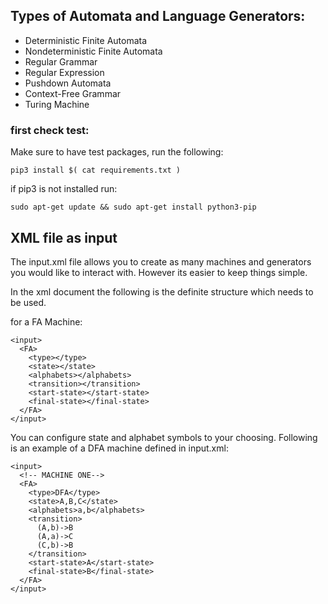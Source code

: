 

Types of Automata and Language Generators:
-------------------------------
+ Deterministic Finite Automata
+ Nondeterministic Finite Automata
+ Regular Grammar
+ Regular Expression
+ Pushdown Automata
+ Context-Free Grammar
+ Turing Machine 



### first check test:
Make sure to have test packages, run the following:
```
pip3 install $( cat requirements.txt ) 
```

if pip3 is not installed
run:
```
sudo apt-get update && sudo apt-get install python3-pip
```

XML file as input
-------------------------------
The input.xml file allows you to create as many machines and generators you would like
to interact with. However its easier to keep things simple.

In the xml document the following is the definite structure which needs to be used.

for a FA Machine:
```
<input>
  <FA>
    <type></type>
    <state></state>
    <alphabets></alphabets>
    <transition></transition>
    <start-state></start-state>
    <final-state></final-state>
  </FA>
</input>
```

You can configure state and alphabet symbols to your choosing.
Following is an example of a DFA machine defined in input.xml:
```
<input>
  <!-- MACHINE ONE-->
  <FA>
    <type>DFA</type>
    <state>A,B,C</state>
    <alphabets>a,b</alphabets>
    <transition>
      (A,b)->B
      (A,a)->C
      (C,b)->B
    </transition>
    <start-state>A</start-state>
    <final-state>B</final-state>
  </FA>
</input>	
```




